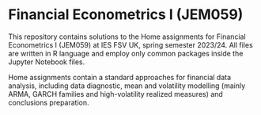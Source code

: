 # Financial Econometrics I (JEM059)
This repository contains solutions to the Home assignments for Financial Econometrics I (JEM059) at IES FSV UK, spring semester 2023/24. All files are written in R language and employ only common packages inside the Jupyter Notebook files.

Home assignments contain a standard approaches for financial data analysis, including data diagnostic, mean and volatility modelling (mainly ARMA, GARCH families and high-volatility realized measures) and conclusions preparation.
